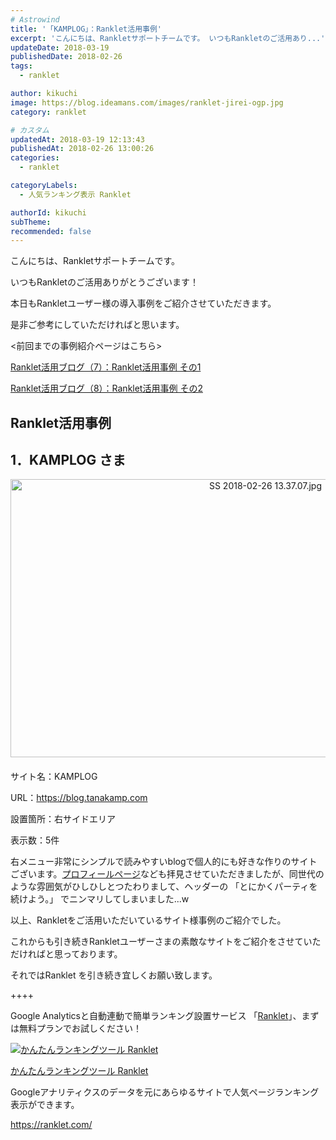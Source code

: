 ```yaml
---
# Astrowind
title: '「KAMPLOG」：Ranklet活用事例'
excerpt: 'こんにちは、Rankletサポートチームです。 いつもRankletのご活用あり...'
updateDate: 2018-03-19
publishedDate: 2018-02-26
tags: 
  - ranklet

author: kikuchi
image: https://blog.ideamans.com/images/ranklet-jirei-ogp.jpg
category: ranklet

# カスタム
updatedAt: 2018-03-19 12:13:43
publishedAt: 2018-02-26 13:00:26
categories: 
  - ranklet

categoryLabels: 
  - 人気ランキング表示 Ranklet

authorId: kikuchi
subTheme: 
recommended: false
---
```


<p>こんにちは、Rankletサポートチームです。</p>
<p>いつもRankletのご活用ありがとうございます！</p>
<p> </p>
<p>本日もRankletユーザー様の導入事例をご紹介させていただきます。</p>
<p>是非ご参考にしていただければと思います。</p>
<p> </p>
<p>&lt;前回までの事例紹介ページはこちら&gt;</p>
<p><a href="https://blog.ideamans.com/2018/02/usercase01.html" target="_blank">Ranklet活用ブログ（7）：Ranklet活用事例 その1</a></p>
<p><a href="https://blog.ideamans.com/2018/02/usercase02.html" target="_blank">Ranklet活用ブログ（8）：Ranklet活用事例 その2</a></p>
<p> </p>
<p> </p>
<h2>Ranklet活用事例</h2>
<h2>1．KAMPLOG さま</h2>
<p><img alt="SS 2018-02-26 13.37.07.jpg" src="https://blog.ideamans.com/assets_c/2018/02/768b54994c7629bf7ba8037ed7c384f767a81d07-thumb-800xauto-335.jpg" class="mt-image-center" style="text-align: center; display: block; margin: 0 auto 20px;" width="800" height="445"></p>
<p>サイト名：KAMPLOG</p>
<p>URL：<a href="https://blog.tanakamp.com" target="_blank">https://blog.tanakamp.com</a></p>
<p>設置箇所：右サイドエリア</p>
<p>表示数：5件</p>
<p>右メニュー非常にシンプルで読みやすいblogで個人的にも好きな作りのサイトございます。<a href="https://blog.tanakamp.com/profile" target="_blank">プロフィールページ</a>なども拝見させていただきましたが、同世代のような雰囲気がひしひしとつたわりまして、ヘッダーの 「とにかくパーティを続けよう。」 でニンマリしてしまいました...w</p>
<p> </p>
<p>以上、Rankletをご活用いただいているサイト様事例のご紹介でした。</p>
<p>これからも引き続きRankletユーザーさまの素敵なサイトをご紹介をさせていただければと思っております。</p>
<p> </p>
<p>それではRanklet を引き続き宜しくお願い致します。</p>
<p> </p>
<p>++++</p>
<p>Google Analyticsと自動連動で簡単ランキング設置サービス 「<a href="https://ranklet.com/" target="_blank">Ranklet</a>」、まずは無料プランでお試しください！</p>
<div class="serviceBox">
<div class="serviceImage"><a href="https://ranklet.com/" target="_blank" onclick="ga('send','event','blog_servicelink','service-click','ranklet',{'nonInteraction':1});"><img src="https://blog.ideamans.com/assets/service-ranklet.jpg" alt="かんたんランキングツール Ranklet"></a></div>
<div class="serviceText">
<p class="serviceTitle"><a href="https://ranklet.com/" target="_blank" onclick="ga('send','event','blog_servicelink','service-click','ranklet',{'nonInteraction':1});">かんたんランキングツール Ranklet</a></p>
<p class="serviceDesc">Googleアナリティクスのデータを元にあらゆるサイトで人気ページランキング表示ができます。</p>
<p class="serviceLink"><a href="https://ranklet.com/" target="_blank" onclick="ga('send','event','blog_servicelink','service-click','ranklet',{'nonInteraction':1});">https://ranklet.com/</a></p>
</div>
</div>
